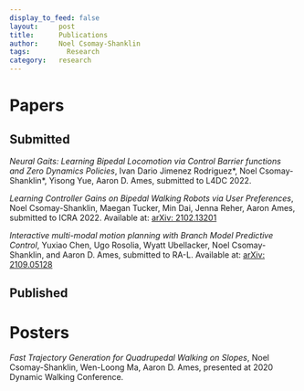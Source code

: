 ```yaml
---
display_to_feed: false
layout:     post
title:      Publications
author:     Noel Csomay-Shanklin
tags: 		  Research
category:   research
---
```

# Papers 
## Submitted 

*Neural Gaits: Learning Bipedal Locomotion via Control Barrier functions and Zero Dynamics Policies*, Ivan Dario Jimenez Rodriguez\*, Noel Csomay-Shanklin\*, Yisong Yue, Aaron D. Ames, submitted to L4DC 2022.

*Learning Controller Gains on Bipedal Walking Robots via User Preferences*, Noel Csomay-Shanklin, Maegan Tucker, Min Dai, Jenna Reher, Aaron Ames, submitted to ICRA 2022. Available at: [arXiv: 2102.13201](https://arxiv.org/abs/2102.13201)

*Interactive multi-modal motion planning with Branch Model Predictive Control*, Yuxiao Chen, Ugo Rosolia, Wyatt Ubellacker, Noel Csomay-Shanklin, and Aaron D. Ames, submitted to RA-L. Available at: [arXiv: 2109.05128](https://arxiv.org/pdf/2109.05128)

<!-- ## Accepted -->

<!-- *Episodic Learning for Safe Bipedal Locomotion with Control Barrier Functions and Projection-to-State Safety*, Noel Csomay-Shanklin, Ryan Cosner, Min Dai, Andrew Taylor, Aaron D. Ames, submitted to 2021 Learning For Dynamics and Controls (L4DC) conference. -->

<!-- *A New Machine Learning Strategy for Locomotion Classification and Parameter Estimation using Fusion of Wearable Sensors*, Jonathan Camargo, Will Flanagan, Noel Csomay-Shanklin, Bharat Kanwar, Aaron Young, submitted to  Transactions on Neural Systems & Rehabilitation Engineering (TNSRE). -->

<!-- *Coupled Control Lyapunov Functions for Interconnected Systems, with Application to Quadrupedal Locomotion*, Wen-Loong Ma, Noel Csomay-Shanklin, Shishir Kolathaya, Kaveh Akbari Hamed and Aaron D. Ames, Submitted to IEEE Robotics and Automation Letters (RA-L) with ICRA 2021 option.  -->

<!-- *Preference-Based Learning for User-Guided HZD Gait Generation on Bipedal Walking Robots*, Maegan Tucker and Noel Csomay-Shanklin and Wen-Loong Ma and Aaron D. Ames, submitted to 2021 IEEE International Conference on Robotics and Automation (ICRA). -->

<!-- *Coupled Control Systems: Periodic Orbit Generation with Application to Quadrupedal Locomotion*, Wen-Loong Ma,  Noel Csomay-Shanklin and Aaron D. Ames, submitted to L-CSS with CDC 2020 Option. Available at: [arXiv: 2003.08507](https://arxiv.org/abs/2003.08507). -->

## Published
<script src="https://bibbase.org/show?bib=https%3A%2F%2Fapi.zotero.org%2Fusers%2F5612529%2Fcollections%2FDGS34TEY%2Fitems%3Fkey%3DaiprMlXOSKe71AbbxNPHHfe7%26format%3Dbibtex%26limit%3D100&jsonp=1"></script> 

# Posters
*Fast Trajectory Generation for Quadrupedal Walking on Slopes*, Noel Csomay-Shanklin, Wen-Loong Ma, Aaron D. Ames, presented at 2020 Dynamic Walking Conference.

